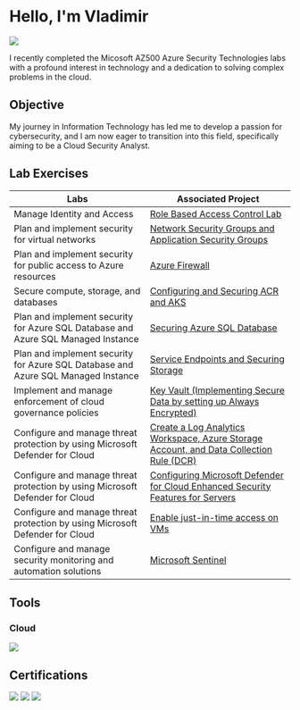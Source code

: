 # Hello, I'm Vladimir
<a href="[https://www.linkedin.com/in/vladimirclifton/]"><img src="https://img.shields.io/badge/-LinkedIn-0072b1?&style=for-the-badge&logo=linkedin&logoColor=white" /></a>

I recently completed the Micosoft AZ500 Azure Security Technologies labs with a profound interest in technology and a dedication to solving complex problems in the cloud.

## Objective
My journey in Information Technology has led me to develop a passion for cybersecurity, and I am now eager to transition into this field, specifically aiming to be a Cloud Security Analyst.

## Lab Exercises
| Labs                                        | Associated Project         |
|-----------------------------------------------|----------------------------|
| Manage Identity and Access          | <a href="Role-Based Access Control">Role Based Access Control Lab</a>|
| Plan and implement security for virtual networks         | <a href="Network Security Groups and Application Security Groups">Network Security Groups and Application Security Groups</a>|
| Plan and implement security for public access to Azure resources         | <a href="Azure Firewall">Azure Firewall</a>|
| Secure compute, storage, and databases      | <a href="Configuring and Securing ACR and AKS">Configuring and Securing ACR and AKS</a>|
| Plan and implement security for Azure SQL Database and Azure SQL Managed Instance                  | <a href="Securing Azure SQL Database">Securing Azure SQL Database </a>|
| Plan and implement security for Azure SQL Database and Azure SQL Managed Instance      | <a href="Service Endpoints and Securing Storage">Service Endpoints and Securing Storage </a>|
| Implement and manage enforcement of cloud governance policies      | <a href="Key Vault">Key Vault (Implementing Secure Data by setting up Always Encrypted) </a>|
| Configure and manage threat protection by using Microsoft Defender for Cloud      | <a href="Create a Log Analytics Workspace">Create a Log Analytics Workspace, Azure Storage Account, and Data Collection Rule (DCR)</a>|
| Configure and manage threat protection by using Microsoft Defender for Cloud      | <a href="https://github.com/vladc73/Identify-and-Remediate-Vulnerabilities-Lab">Configuring Microsoft Defender for Cloud Enhanced Security Features for Servers</a>|
|  Configure and manage threat protection by using Microsoft Defender for Cloud      | <a href="https://github.com/vladc73/Identify-and-Remediate-Vulnerabilities-Lab">Enable just-in-time access on VMs</a>|
| Configure and manage security monitoring and automation solutions      | <a href="https://github.com/vladc73/Identify-and-Remediate-Vulnerabilities-Lab">Microsoft Sentinel</a>|

## Tools
### Cloud
<div>
    <img src="https://img.shields.io/badge/-Microsoft Azure-1679A7?&style=for-the-badge&logo=Microsoft&logoColor=white" />
</div>

## Certifications
<div>
<img src="https://img.shields.io/badge/-Cybersecurity_Boot_Camp-007ACC?&style=for-the-badge&logo=ZTM_Academy&logoColor=white" />
<img src="https://img.shields.io/badge/-Google_Data_Analytics-FF0000?&style=for-the-badge&logo=Google&logoColor=white" />
<img src="https://img.shields.io/badge/-AWS_Cloud_Practitioner_Essentials -FF0000?&style=for-the-badge&logo=Amazon&logoColor=black" />
</div>
